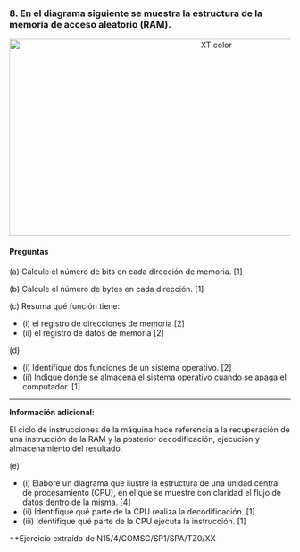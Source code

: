 ### 8. En el diagrama siguiente se muestra la estructura de la memoria de acceso aleatorio (RAM).

  <div style="text-align: center;">
  <img src="https://github.com/victordomgs/Teoria-de-sistemas-i-computacion/blob/main/images/act01-estructura-ram.png" alt="XT color" width="726" height="352"/>
  </div>

#### Preguntas

(a) Calcule el número de bits en cada dirección de memoria. [1]

(b) Calcule el número de bytes en cada dirección. [1]

(c) Resuma qué función tiene:
  - (i) el registro de direcciones de memoria [2]
  - (ii) el registro de datos de memoria [2]

(d) 
  - (i) Identifique dos funciones de un sistema operativo. [2]
  - (ii) Indique dónde se almacena el sistema operativo cuando se apaga el computador. [1]

---

**Información adicional:**

El ciclo de instrucciones de la máquina hace referencia a la recuperación de una instrucción de la RAM y la posterior decodificación, ejecución y almacenamiento del resultado.

(e) 
  - (i) Elabore un diagrama que ilustre la estructura de una unidad central de procesamiento (CPU), en el que se muestre con claridad el flujo de datos dentro de la misma. [4]
  - (ii) Identifique qué parte de la CPU realiza la decodificación. [1]
  - (iii) Identifique qué parte de la CPU ejecuta la instrucción. [1]


**Ejercicio extraído de N15/4/COMSC/SP1/SPA/TZ0/XX
